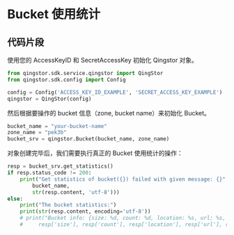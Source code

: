 # Bucket 使用统计

## 代码片段

使用您的 AccessKeyID 和 SecretAccessKey 初始化 Qingstor 对象。

```python
from qingstor.sdk.service.qingstor import QingStor
from qingstor.sdk.config import Config

config = Config('ACCESS_KEY_ID_EXAMPLE', 'SECRET_ACCESS_KEY_EXAMPLE')
qingstor = QingStor(config)
```

然后根据要操作的 bucket 信息（zone, bucket name）来初始化 Bucket。

```python
bucket_name = "your-bucket-name"
zone_name = "pek3b"
bucket_srv = qingstor.Bucket(bucket_name, zone_name)
```

对象创建完毕后，我们需要执行真正的 Bucket 使用统计的操作：

```python
resp = bucket_srv.get_statistics()
if resp.status_code != 200:
    print("Get statistics of bucket({}) failed with given message: {}".format(
        bucket_name,
        str(resp.content, 'utf-8')))
else:
    print("The bucket statistics:")
    print(str(resp.content, encoding='utf-8'))
    # print("Bucket info: {size: %d, count: %d, location: %s, url: %s, created: %s}\n" % (
    #     resp['size'], resp['count'], resp['location'], resp['url'], resp['created']))
```
